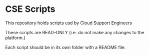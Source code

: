 # CSE Scripts

This repository holds scripts usd by Cloud Support Engineers 

These scripts are READ-ONLY (i.e. do not make any changes
to the platform.)

Each script should be in its own folder with a README file.